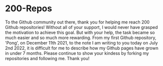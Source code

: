 # 200-Repos

To the Github community out there, thank you for helping me reach 200 Github repositories! Without all of your support, I would never have grasped the motivation to achieve this goal. But with your help, the task became so much easier and so much more rewarding. From my first Github repository, 'Pong', on December 11th 2021, to the note I am writing to you today on July 2nd 2022, it is difficult for me to describe how my Github pages have grown in under 7 months. Please continue to show your kindess by forking my repositories and following me. Thank you! 
